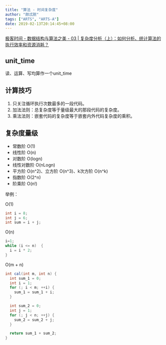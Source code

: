 ```yaml
---
title: "算法 - 时间复杂度"
author: "颇忒脱"
tags: ["ARTS", "ARTS-A"]
date: 2019-02-13T20:14:45+08:00
---
```


<!--more-->

[极客时间 - 数据结构与算法之美 - 03 | 复杂度分析（上）：如何分析、统计算法的执行效率和资源消耗？][1]

## unit_time

读、运算、写均算作一个unit_time

## 计算技巧

1. 只关注循环执行次数最多的一段代码。
2. 加法法则：总复杂度等于量级最大的那段代码的复杂度。
3. 乘法法则：嵌套代码的复杂度等于嵌套内外代码复杂度的乘积。

## 复杂度量级

* 常数阶 O(1)
* 线性阶 O(n)
* 对数阶 O(logn)
* 线性对数阶 O(nLogn)
* 平方阶 O(n^2)、立方阶 O(n^3)、k次方阶 O(n^k)
* 指数阶 O(2^n)
* 阶乘阶 O(n!)

举例：

O(1)

```java
int i = 8;
int j = 6;
int sum = i + j;
```

O(n)

```java
i=1;
while (i <= n)  {
  i = i * 2;
}
```

O(m + n)

```java
int cal(int m, int n) {
  int sum_1 = 0;
  int i = 1;
  for (; i < m; ++i) {
    sum_1 = sum_1 + i;
  }

  int sum_2 = 0;
  int j = 1;
  for (; j < n; ++j) {
    sum_2 = sum_2 + j;
  }

  return sum_1 + sum_2;
}
```


[1]: https://time.geekbang.org/column/article/40036